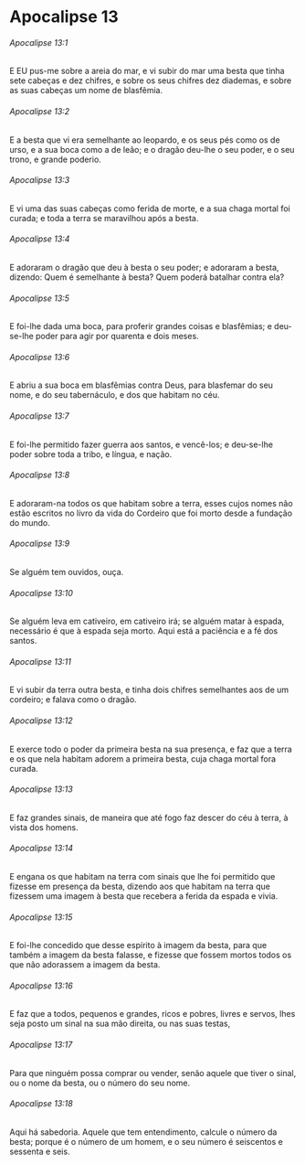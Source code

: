 # Apocalipse 13

###### Apocalipse 13:1

E EU pus-me sobre a areia do mar, e vi subir do mar uma besta que tinha sete cabeças e dez chifres, e sobre os seus chifres dez diademas, e sobre as suas cabeças um nome de blasfêmia.

###### Apocalipse 13:2

E a besta que vi era semelhante ao leopardo, e os seus pés como os de urso, e a sua boca como a de leão; e o dragão deu-lhe o seu poder, e o seu trono, e grande poderio.

###### Apocalipse 13:3

E vi uma das suas cabeças como ferida de morte, e a sua chaga mortal foi curada; e toda a terra se maravilhou após a besta.

###### Apocalipse 13:4

E adoraram o dragão que deu à besta o seu poder; e adoraram a besta, dizendo: Quem é semelhante à besta? Quem poderá batalhar contra ela?

###### Apocalipse 13:5

E foi-lhe dada uma boca, para proferir grandes coisas e blasfêmias; e deu-se-lhe poder para agir por quarenta e dois meses.

###### Apocalipse 13:6

E abriu a sua boca em blasfêmias contra Deus, para blasfemar do seu nome, e do seu tabernáculo, e dos que habitam no céu.

###### Apocalipse 13:7

E foi-lhe permitido fazer guerra aos santos, e vencê-los; e deu-se-lhe poder sobre toda a tribo, e língua, e nação.

###### Apocalipse 13:8

E adoraram-na todos os que habitam sobre a terra, esses cujos nomes não estão escritos no livro da vida do Cordeiro que foi morto desde a fundação do mundo.

###### Apocalipse 13:9

Se alguém tem ouvidos, ouça.

###### Apocalipse 13:10

Se alguém leva em cativeiro, em cativeiro irá; se alguém matar à espada, necessário é que à espada seja morto. Aqui está a paciência e a fé dos santos.

###### Apocalipse 13:11

E vi subir da terra outra besta, e tinha dois chifres semelhantes aos de um cordeiro; e falava como o dragão.

###### Apocalipse 13:12

E exerce todo o poder da primeira besta na sua presença, e faz que a terra e os que nela habitam adorem a primeira besta, cuja chaga mortal fora curada.

###### Apocalipse 13:13

E faz grandes sinais, de maneira que até fogo faz descer do céu à terra, à vista dos homens.

###### Apocalipse 13:14

E engana os que habitam na terra com sinais que lhe foi permitido que fizesse em presença da besta, dizendo aos que habitam na terra que fizessem uma imagem à besta que recebera a ferida da espada e vivia.

###### Apocalipse 13:15

E foi-lhe concedido que desse espírito à imagem da besta, para que também a imagem da besta falasse, e fizesse que fossem mortos todos os que não adorassem a imagem da besta.

###### Apocalipse 13:16

E faz que a todos, pequenos e grandes, ricos e pobres, livres e servos, lhes seja posto um sinal na sua mão direita, ou nas suas testas,

###### Apocalipse 13:17

Para que ninguém possa comprar ou vender, senão aquele que tiver o sinal, ou o nome da besta, ou o número do seu nome.

###### Apocalipse 13:18

Aqui há sabedoria. Aquele que tem entendimento, calcule o número da besta; porque é o número de um homem, e o seu número é seiscentos e sessenta e seis.

